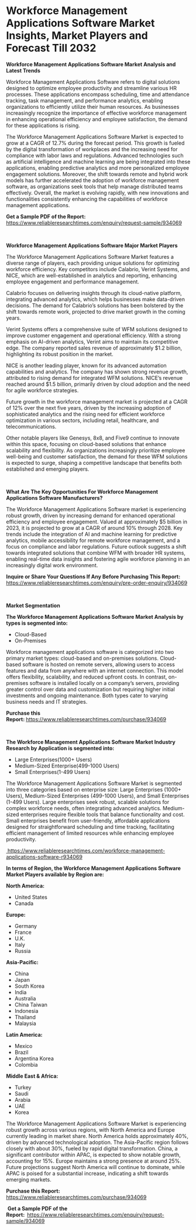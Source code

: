 <p><h1>Workforce Management Applications Software Market Insights, Market Players and Forecast Till 2032</h1></p><p><strong>Workforce Management Applications Software Market Analysis and Latest Trends</strong></p>
<p><p>Workforce Management Applications Software refers to digital solutions designed to optimize employee productivity and streamline various HR processes. These applications encompass scheduling, time and attendance tracking, task management, and performance analytics, enabling organizations to efficiently utilize their human resources. As businesses increasingly recognize the importance of effective workforce management in enhancing operational efficiency and employee satisfaction, the demand for these applications is rising.</p><p>The Workforce Management Applications Software Market is expected to grow at a CAGR of 12.7% during the forecast period. This growth is fueled by the digital transformation of workplaces and the increasing need for compliance with labor laws and regulations. Advanced technologies such as artificial intelligence and machine learning are being integrated into these applications, enabling predictive analytics and more personalized employee engagement solutions. Moreover, the shift towards remote and hybrid work models has further accelerated the adoption of workforce management software, as organizations seek tools that help manage distributed teams effectively. Overall, the market is evolving rapidly, with new innovations and functionalities consistently enhancing the capabilities of workforce management applications.</p></p>
<p><strong>Get a Sample PDF of the Report:&nbsp;</strong> <a href="https://www.reliableresearchtimes.com/enquiry/request-sample/934069?utm_campaign=3006&utm_medium=2&utm_source=Github&utm_content=ia&utm_term=18042025&utm_id=workforce-management-applications-software">https://www.reliableresearchtimes.com/enquiry/request-sample/934069</a></p>
<p>&nbsp;</p>
<p><strong>Workforce Management Applications Software Major Market Players</strong></p>
<p><p>The Workforce Management Applications Software Market features a diverse range of players, each providing unique solutions for optimizing workforce efficiency. Key competitors include Calabrio, Verint Systems, and NICE, which are well-established in analytics and reporting, enhancing employee engagement and performance management.</p><p>Calabrio focuses on delivering insights through its cloud-native platform, integrating advanced analytics, which helps businesses make data-driven decisions. The demand for Calabrio’s solutions has been bolstered by the shift towards remote work, projected to drive market growth in the coming years.</p><p>Verint Systems offers a comprehensive suite of WFM solutions designed to improve customer engagement and operational efficiency. With a strong emphasis on AI-driven analytics, Verint aims to maintain its competitive edge. The company reported sales revenue of approximately $1.2 billion, highlighting its robust position in the market.</p><p>NICE is another leading player, known for its advanced automation capabilities and analytics. The company has shown strong revenue growth, attributed to rising demand for integrated WFM solutions. NICE’s revenue reached around $1.5 billion, primarily driven by cloud adoption and the need for agile workforce strategies.</p><p>Future growth in the workforce management market is projected at a CAGR of 12% over the next five years, driven by the increasing adoption of sophisticated analytics and the rising need for efficient workforce optimization in various sectors, including retail, healthcare, and telecommunications.</p><p>Other notable players like Genesys, 8x8, and Five9 continue to innovate within this space, focusing on cloud-based solutions that enhance scalability and flexibility. As organizations increasingly prioritize employee well-being and customer satisfaction, the demand for these WFM solutions is expected to surge, shaping a competitive landscape that benefits both established and emerging players.</p></p>
<p>&nbsp;</p>
<p><strong>What Are The Key Opportunities For Workforce Management Applications Software Manufacturers?</strong></p>
<p><p>The Workforce Management Applications Software market is experiencing robust growth, driven by increasing demand for enhanced operational efficiency and employee engagement. Valued at approximately $5 billion in 2023, it is projected to grow at a CAGR of around 10% through 2028. Key trends include the integration of AI and machine learning for predictive analytics, mobile accessibility for remote workforce management, and a focus on compliance and labor regulations. Future outlook suggests a shift towards integrated solutions that combine WFM with broader HR systems, enabling real-time data insights and fostering agile workforce planning in an increasingly digital work environment.</p></p>
<p><strong>Inquire or Share Your Questions If Any Before Purchasing This Report:</strong> <a href="https://www.reliableresearchtimes.com/enquiry/pre-order-enquiry/934069?utm_campaign=3006&utm_medium=2&utm_source=Github&utm_content=ia&utm_term=18042025&utm_id=workforce-management-applications-software">https://www.reliableresearchtimes.com/enquiry/pre-order-enquiry/934069</a></p>
<p>&nbsp;</p>
<p><strong>Market Segmentation</strong></p>
<p><strong>The Workforce Management Applications Software Market Analysis by types is segmented into:</strong></p>
<p><ul><li>Cloud-Based</li><li>On-Premises</li></ul></p>
<p><p>Workforce management applications software is categorized into two primary market types: cloud-based and on-premises solutions. Cloud-based software is hosted on remote servers, allowing users to access features and data from anywhere with an internet connection. This model offers flexibility, scalability, and reduced upfront costs. In contrast, on-premises software is installed locally on a company’s servers, providing greater control over data and customization but requiring higher initial investments and ongoing maintenance. Both types cater to varying business needs and IT strategies.</p></p>
<p><strong>Purchase this Report:&nbsp;</strong><a href="https://www.reliableresearchtimes.com/purchase/934069?utm_campaign=3006&utm_medium=2&utm_source=Github&utm_content=ia&utm_term=18042025&utm_id=workforce-management-applications-software">https://www.reliableresearchtimes.com/purchase/934069</a></p>
<p>&nbsp;</p>
<p><strong>The Workforce Management Applications Software Market Industry Research by Application is segmented into:</strong></p>
<p><ul><li>Large Enterprises(1000+ Users)</li><li>Medium-Sized Enterprise(499-1000 Users)</li><li>Small Enterprises(1-499 Users)</li></ul></p>
<p><p>The Workforce Management Applications Software Market is segmented into three categories based on enterprise size: Large Enterprises (1000+ Users), Medium-Sized Enterprises (499-1000 Users), and Small Enterprises (1-499 Users). Large enterprises seek robust, scalable solutions for complex workforce needs, often integrating advanced analytics. Medium-sized enterprises require flexible tools that balance functionality and cost. Small enterprises benefit from user-friendly, affordable applications designed for straightforward scheduling and time tracking, facilitating efficient management of limited resources while enhancing employee productivity.</p></p>
<p><a href="https://www.reliableresearchtimes.com/workforce-management-applications-software-r934069?utm_campaign=3006&utm_medium=2&utm_source=Github&utm_content=ia&utm_term=18042025&utm_id=workforce-management-applications-software">&nbsp;https://www.reliableresearchtimes.com/workforce-management-applications-software-r934069</a></p>
<p><strong>In terms of Region, the Workforce Management Applications Software Market Players available by Region are:</strong></p>
<p>
    <p> <strong> North America: </strong>
        <ul>
            <li>United States</li>
            <li>Canada</li>
        </ul>
        </p> 
    <p> <strong> Europe: </strong>
        <ul>
            <li>Germany</li>
            <li>France</li>
            <li>U.K.</li>
            <li>Italy</li>
            <li>Russia</li>
        </ul>
        </p> 
    <p> <strong> Asia-Pacific: </strong>
        <ul>
            <li>China</li>
            <li>Japan</li>
            <li>South Korea</li>
            <li>India</li>
            <li>Australia</li>
            <li>China Taiwan</li>
            <li>Indonesia</li>
            <li>Thailand</li>
            <li>Malaysia</li>
        </ul>
        </p> 
    <p> <strong> Latin America: </strong>
        <ul>
            <li>Mexico</li>
            <li>Brazil</li>
            <li>Argentina Korea</li>
            <li>Colombia</li>
        </ul>
        </p> 
    <p> <strong> Middle East & Africa: </strong>
        <ul>
            <li>Turkey</li>
            <li>Saudi</li>
            <li>Arabia</li>
            <li>UAE</li>
            <li>Korea</li>
        </ul>
    </p>
    </p>
<p><p>The Workforce Management Applications Software Market is experiencing robust growth across various regions, with North America and Europe currently leading in market share. North America holds approximately 40%, driven by advanced technological adoption. The Asia-Pacific region follows closely with about 30%, fueled by rapid digital transformation. China, a significant contributor within APAC, is expected to show notable growth, accounting for 15%. Europe maintains a strong presence at around 25%. Future projections suggest North America will continue to dominate, while APAC is poised for a substantial increase, indicating a shift towards emerging markets.</p></p>
<p><strong>Purchase this Report: </strong><a href="https://www.reliableresearchtimes.com/purchase/934069?utm_campaign=3006&utm_medium=2&utm_source=Github&utm_content=ia&utm_term=18042025&utm_id=workforce-management-applications-software">https://www.reliableresearchtimes.com/purchase/934069</a></p>
<p>&nbsp;<strong>Get a Sample PDF of the Report:&nbsp;&nbsp;</strong><a href="https://www.reliableresearchtimes.com/enquiry/request-sample/934069?utm_campaign=3006&utm_medium=2&utm_source=Github&utm_content=ia&utm_term=18042025&utm_id=workforce-management-applications-software">https://www.reliableresearchtimes.com/enquiry/request-sample/934069</a></p>
<p><strong></strong></p>
<p><p></p><p></p><p></p></p>